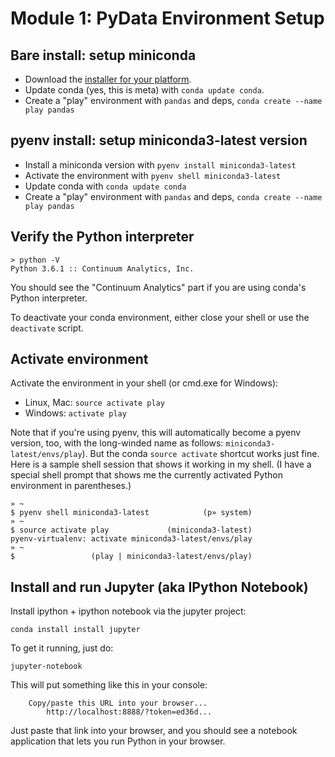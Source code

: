 # Module 1: PyData Environment Setup

## Bare install: setup miniconda

- Download the [installer for your platform](http://conda.pydata.org/miniconda.html).
- Update conda (yes, this is meta) with `conda update conda`.
- Create a "play" environment with `pandas` and deps, `conda create --name play pandas`

## pyenv install: setup miniconda3-latest version

- Install a miniconda version with `pyenv install miniconda3-latest`
- Activate the environment with `pyenv shell miniconda3-latest`
- Update conda with `conda update conda`
- Create a "play" environment with `pandas` and deps, `conda create --name play
  pandas`

## Verify the Python interpreter

    > python -V
    Python 3.6.1 :: Continuum Analytics, Inc.

You should see the "Continuum Analytics" part if you are using conda's Python
interpreter.

To deactivate your conda environment, either close your shell or use the
`deactivate` script.

## Activate environment

Activate the environment in your shell (or cmd.exe for Windows):

- Linux, Mac: `source activate play`
- Windows: `activate play`

Note that if you're using pyenv, this will automatically become a pyenv
version, too, with the long-winded name as follows:
`miniconda3-latest/envs/play`). But the conda `source activate` shortcut works
just fine. Here is a sample shell session that shows it working in my shell. (I
have a special shell prompt that shows me the currently activated Python
environment in parentheses.)

```text
» ~
$ pyenv shell miniconda3-latest            (p» system)
» ~
$ source activate play             (miniconda3-latest)
pyenv-virtualenv: activate miniconda3-latest/envs/play
» ~
$                 (play | miniconda3-latest/envs/play)
```

## Install and run Jupyter (aka IPython Notebook)

Install ipython + ipython notebook via the jupyter project:

`conda install install jupyter`

To get it running, just do:

`jupyter-notebook`

This will put something like this in your console:

```
    Copy/paste this URL into your browser...
        http://localhost:8888/?token=ed36d...
```

Just paste that link into your browser, and you should see a notebook
application that lets you run Python in your browser.
